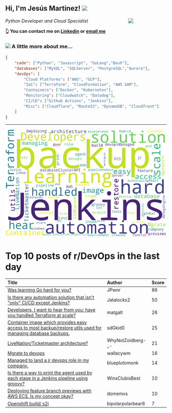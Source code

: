 <!--
**jmartinezl/jmartinezl** is a ✨ _special_ ✨ repository because its `README.md` (this file) appears on your GitHub profile.

Here are some ideas to get you started:

- 🔭 I’m currently working on ...
- 🌱 I’m currently learning ...
- 👯 I’m looking to collaborate on ...
- 🤔 I’m looking for help with ...
- 💬 Ask me about ...
- 📫 How to reach me: ...
- 😄 Pronouns: ...
- ⚡ Fun fact: ...
-->

<h2>Hi, I'm Jesús Martinez! <img src="https://media.giphy.com/media/WUlplcMpOCEmTGBtBW/giphy.gif" width="30"> </h2>
<img align='right' src="https://media.giphy.com/media/NytMLKyiaIh6VH9SPm/giphy.gif" width="120">
<p><em>Python Developer and Cloud Specialist
</em></p>

**👆 You can contact me on [Linkedin](https://www.linkedin.com/in/jes%C3%BAs-martinez-2b7b10104/) or [email me](mailto:jesus.mtz.lorenzo@gmail.com)**

### <img src="https://media.giphy.com/media/VgCDAzcKvsR6OM0uWg/giphy.gif" width="50"> A little more about me...  

```json
{
    "code": ["Python", "Javascript", "GoLang","Bash"],
    "databases": ["MySQL", "SQLServer", "PostgreSQL","Aurora"],
    "devOps": [
        "Cloud Platforms": ["AWS", "GCP"],
        "IaC": ["Terraform", "CloudFormation", "AWS SAM"],
        "Containers": ["Docker", "Kubernetes"],
        "Monitoring": ["Cloudwatch", "Datadog"],
        "CI/CD": ["Github Actions", "Jenkins"],
        "Misc": ["Cloudflare", "Route53", "DynamoDB", "Cloudfront"]
    ]
}
```
---

![Wordcloud](./cloud.png)

# Top 10 posts of r/DevOps in the last day

| Title | Author | Score |
|:---|:---|:---|
| [Was learning Go hard for you?](https://www.reddit.com/r/devops/comments/yyjmks/was_learning_go_hard_for_you/) | JPwnr | 86 |
| [Is there any automation solution that isn't "only" CI/CD except Jenkins?](https://www.reddit.com/r/devops/comments/yyo6dk/is_there_any_automation_solution_that_isnt_only/) | Jatalocks2 | 50 |
| [Developers, I want to hear from you: have you handled Terraform at scale?](https://www.reddit.com/r/devops/comments/yyiq7n/developers_i_want_to_hear_from_you_have_you/) | matgalt | 26 |
| [Container image which provides easy access to most backup/restore utils used for managing database backups.](https://www.reddit.com/r/devops/comments/yyzye5/container_image_which_provides_easy_access_to/) | sdGkid0 | 25 |
| [LiveNation/Ticketmaster architecture?](https://www.reddit.com/r/devops/comments/yysvs5/livenationticketmaster_architecture/) | WhyNotZoidberg-_- | 21 |
| [Mgrate to devops](https://www.reddit.com/r/devops/comments/yyxzup/mgrate_to_devops/) | wallacywm | 16 |
| [Managed to land a jr devops role in my company.](https://www.reddit.com/r/devops/comments/yz1iwe/managed_to_land_a_jr_devops_role_in_my_company/) | blueplutomonk | 14 |
| [Is there a way to print the agent used by each stage in a Jenkins pipeline using groovy?](https://www.reddit.com/r/devops/comments/yz0xp0/is_there_a_way_to_print_the_agent_used_by_each/) | WinxClubisBest | 10 |
| [Deploying feature branch previews with AWS ECS. Is my concept okay?](https://www.reddit.com/r/devops/comments/yz2x5h/deploying_feature_branch_previews_with_aws_ecs_is/) | domemvs | 10 |
| [Openshift build/ s2i](https://www.reddit.com/r/devops/comments/yypuj6/openshift_build_s2i/) | bipolarpolarbear6 | 7 |
